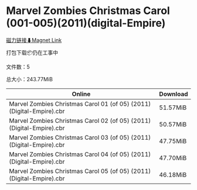 # Marvel Zombies Christmas Carol (001-005)(2011)(digital-Empire)

[磁力链接⬇Magnet Link](magnet:?xt=urn:btih:472015bf190758a63bea775f9d26dd8f62508a9b&dn=Marvel%20Zombies%20Christmas%20Carol%20%28001-005%29%282011%29%28digital-Empire%29)

打包下载📦仍在工事中

文件数：5

总大小：243.77MiB

Online | Download
--- | ---
Marvel Zombies Christmas Carol 01 (of 05) (2011) (Digital-Empire).cbr | 51.57MiB
Marvel Zombies Christmas Carol 02 (of 05) (2011) (Digital-Empire).cbr | 50.57MiB
Marvel Zombies Christmas Carol 03 (of 05) (2011) (Digital-Empire).cbr | 47.75MiB
Marvel Zombies Christmas Carol 04 (of 05) (2011) (Digital-Empire).cbr | 47.70MiB
Marvel Zombies Christmas Carol 05 (of 05) (2011) (Digital-Empire).cbr | 46.18MiB